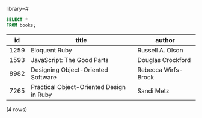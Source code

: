 library=#
```SQL
SELECT *
FROM books;
```

  id  |                  title                   |       author
------|------------------------------------------|-----------------
 1259 | Eloquent Ruby                            | Russell A. Olson
 1593 | JavaScript: The Good Parts               | Douglas Crockford
 8982 | Designing Object-Oriented Software       | Rebecca Wirfs-Brock
 7265 | Practical Object-Oriented Design in Ruby | Sandi Metz
(4 rows)
